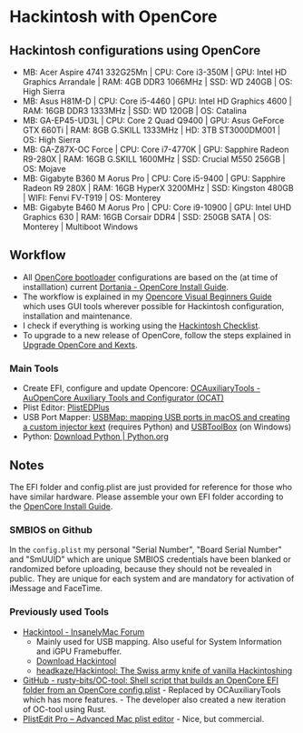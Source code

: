 # Hackintosh with OpenCore

## Hackintosh configurations using OpenCore

+ MB: Acer Aspire 4741 332G25Mn | CPU: Core i3-350M | GPU: Intel HD Graphics Arrandale | RAM: 4GB DDR3 1066MHz | SSD: WD 240GB | OS: High Sierra
+ MB: Asus H81M-D | CPU: Core i5-4460 | GPU:  Intel HD Graphics 4600 | RAM: 16GB  DDR3 1333MHz | SSD: WD 120GB | OS: Catalina
+ MB: GA-EP45-UD3L | CPU: Core 2 Quad Q9400 | GPU: Asus GeForce GTX 660Ti | RAM: 8GB G.SKILL 1333MHz | HD: 3TB ST3000DM001 | OS: High Sierra
+ MB: GA-Z87X-OC Force | CPU: Core i7-4770K | GPU: Sapphire Radeon R9-280X | RAM: 16GB G.SKILL 1600MHz | SSD: Crucial M550 256GB | OS: Mojave
+ MB: Gigabyte B360 M Aorus Pro | CPU: Core i5-9400 | GPU: Sapphire Radeon R9 280X | RAM: 16GB HyperX 3200MHz | SSD: Kingston 480GB | WIFI: Fenvi FV-T919 | OS: Monterey
+ MB: Gigabyte B460 M Aorus Pro | CPU: Core i9-10900 | GPU: Intel UHD Graphics 630 | RAM: 16GB Corsair DDR4 | SSD: 250GB SATA | OS: Monterey | Multiboot Windows

## Workflow

- All [OpenCore bootloader](https://github.com/acidanthera/OpenCorePkg) configurations are based on the (at time of installlation) current [Dortania - OpenCore Install Guide](https://dortania.github.io/OpenCore-Install-Guide/).
- The workflow is explained in my [Opencore Visual Beginners Guide](https://chriswayg.gitbook.io/opencore-visual-beginners-guide/) which uses GUI tools wherever possible for Hackintosh configuration, installation and maintenance.
- I check if everything is working using the [Hackintosh Checklist](https://chriswayg.gitbook.io/opencore-visual-beginners-guide/install/hackintosh-checklist).
- To upgrade to a new release of OpenCore, follow the steps explained in [Upgrade OpenCore and Kexts](https://chriswayg.gitbook.io/opencore-visual-beginners-guide/oc-auxiliary-tool-upgrade#upgrade-opencore-and-kexts).

### Main Tools

- Create EFI, configure and update Opencore: [OCAuxiliaryTools - AuOpenCore Auxiliary Tools and Configurator (OCAT)](https://github.com/ic005k/QtOpenCoreConfig)
- Plist Editor: [PlistEDPlus](https://github.com/ic005k/PlistEDPlus)
- USB Port Mapper: [USBMap: mapping USB ports in macOS and creating a custom injector kext](https://github.com/corpnewt/USBMap) (requires Python) and [USBToolBox](https://github.com/USBToolBox/tool) (on Windows)
- Python: [Download Python | Python.org](https://www.python.org/downloads/)

## Notes

The EFI folder and config.plist are just provided for reference for those who have similar hardware. Please assemble your own EFI folder according to the [OpenCore Install Guide](https://dortania.github.io/OpenCore-Install-Guide/). 

### SMBIOS on Github

In the `config.plist` my personal "Serial Number", "Board Serial Number" and "SmUUID" which are unique SMBIOS credentials have been blanked or randomized before uploading, because they should not be revealed in public. They are unique for each system and are mandatory for activation of iMessage and FaceTime.

### Previously used Tools

- [Hackintool - InsanelyMac Forum](https://www.insanelymac.com/forum/topic/335018-hackintool-v283/) 
  - Mainly used for USB mapping. Also useful for System Information and iGPU Framebuffer.
  - [Download Hackintool](http://headsoft.com.au/download/mac/Hackintool.zip)
  - [headkaze/Hackintool: The Swiss army knife of vanilla Hackintoshing](https://github.com/headkaze/Hackintool)
- [GitHub - rusty-bits/OC-tool: Shell script that builds an OpenCore EFI folder from an OpenCore config.plist](https://github.com/rusty-bits/OC-tool) - Replaced by OCAuxiliaryTools which has more features. - The developer also created a new iteration of OC-tool using Rust.
- [PlistEdit Pro – Advanced Mac plist editor](https://www.fatcatsoftware.com/plisteditpro/) - Nice, but commercial.
